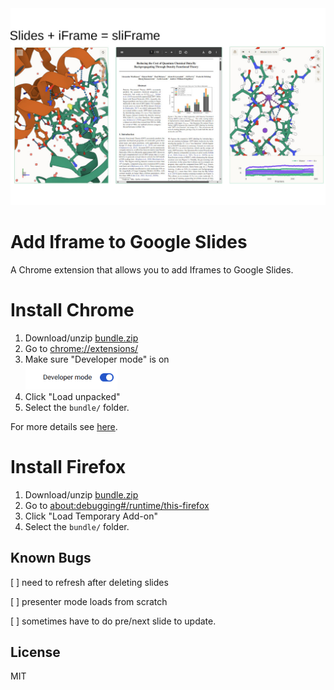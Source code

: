 <img src='demo.jpg'>

# Add Iframe to Google Slides 

A Chrome extension that allows you to add Iframes to Google Slides. 

# Install Chrome 
1. Download/unzip <a href='https://github.com/log-md/logmd/archive/refs/heads/main.zip' target='_blank'>bundle.zip</a>
2. Go to <a href="chrome://extensions/" target="_blank">chrome://extensions/</a>
3. Make sure "Developer mode" is on <br><img src='devmode.png' height=40/>
4. Click "Load unpacked"
5. Select the `bundle/` folder. 

For more details see [here](https://dev.to/ben/how-to-install-chrome-extensions-manually-from-github-1612). 

# Install Firefox 
1. Download/unzip <a href='https://github.com/log-md/logmd/archive/refs/heads/main.zip' target='_blank'>bundle.zip</a>
2. Go to <a href="about:debugging#/runtime/this-firefox" target="_blank">about:debugging#/runtime/this-firefox</a>
3. Click "Load Temporary Add-on"
4. Select the `bundle/` folder. 

## Known Bugs 

[ ] need to refresh after deleting slides 

[ ] presenter mode loads from scratch 

[ ] sometimes have to do pre/next slide to update. 

## License

MIT

